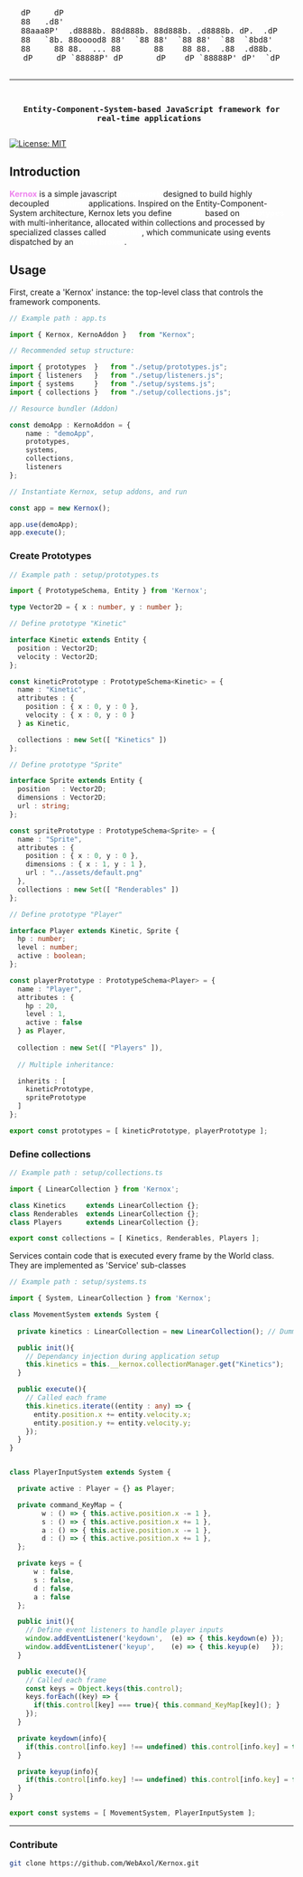 <div align="center">
<pre>
dP     dP                                              
88   .d8'                                              
88aaa8P'  .d8888b. 88d888b. 88d888b. .d8888b. dP.  .dP 
88   `8b. 88ooood8 88'  `88 88'  `88 88'  `88  `8bd8'  
88     88 88.  ... 88       88    88 88.  .88  .d88b.  
dP     dP `88888P' dP       dP    dP `88888P' dP'  `dP

----------------------------------------------------------------------
**Entity-Component-System-based JavaScript framework for real-time applications** 
</pre>
</div>

[![License: MIT](https://img.shields.io/badge/License-MIT-yellow.svg)](https://opensource.org/licenses/MIT)



                                                
<h2><b>Introduction</b></h2>
<p>
  <b style="color: violet">Kernox</b> is a simple javascript <b style="color: white">framework</b> designed to build highly decoupled <b style="color: white">real-time</b> applications. Inspired on the Entity-Component-System architecture, Kernox lets you define <b style="color: white">entities</b> based on <b style="color: white">prototypes</b> with multi-inheritance, allocated within collections and processed by specialized classes called <b style="color: white">Systems</b>, which communicate using events dispatched by an <b style="color: white">event broker</b>.
</p>
<h2>Usage</h2>

First, create a 'Kernox' instance: the top-level class that controls the framework components.

```ts
// Example path : app.ts

import { Kernox, KernoAddon }   from "Kernox";

// Recommended setup structure:

import { prototypes  }   from "./setup/prototypes.js";
import { listeners   }   from "./setup/listeners.js";
import { systems     }   from "./setup/systems.js";
import { collections }   from "./setup/collections.js";

// Resource bundler (Addon)

const demoApp : KernoAddon = {
    name : "demoApp",
    prototypes,
    systems,
    collections,
    listeners
};

// Instantiate Kernox, setup addons, and run

const app = new Kernox();

app.use(demoApp);
app.execute();
```
### Create Prototypes

```ts
// Example path : setup/prototypes.ts

import { PrototypeSchema, Entity } from 'Kernox';

type Vector2D = { x : number, y : number };

// Define prototype "Kinetic"

interface Kinetic extends Entity {
  position : Vector2D;
  velocity : Vector2D;
};

const kineticPrototype : PrototypeSchema<Kinetic> = {
  name : "Kinetic",
  attributes : {
    position : { x : 0, y : 0 },
    velocity : { x : 0, y : 0 }
  } as Kinetic,

  collections : new Set([ "Kinetics" ]) 
};

// Define prototype "Sprite"

interface Sprite extends Entity {
  position   : Vector2D;
  dimensions : Vector2D;
  url : string;
};

const spritePrototype : PrototypeSchema<Sprite> = {
  name : "Sprite",
  attributes : {
    position : { x : 0, y : 0 },
    dimensions : { x : 1, y : 1 },
    url : "../assets/default.png"
  },
  collections : new Set([ "Renderables" ])
};

// Define prototype "Player"

interface Player extends Kinetic, Sprite {
  hp : number;
  level : number;
  active : boolean;
};

const playerPrototype : PrototypeSchema<Player> = {
  name : "Player",
  attributes : {
    hp : 20,
    level : 1,
    active : false
  } as Player,
  
  collection : new Set([ "Players" ]),
  
  // Multiple inheritance:

  inherits : [ 
    kineticPrototype,
    spritePrototype 
  ]
};

export const prototypes = [ kineticPrototype, playerPrototype ];
```

### Define collections


```ts
// Example path : setup/collections.ts

import { LinearCollection } from 'Kernox';

class Kinetics     extends LinearCollection {};
class Renderables  extends LinearCollection {};
class Players      extends LinearCollection {};

export const collections = [ Kinetics, Renderables, Players ];
```

<p>Services contain code that is executed every frame by the World class. They are implemented as 'Service' sub-classes</p>

```ts
// Example path : setup/systems.ts

import { System, LinearCollection } from 'Kernox';

class MovementSystem extends System {
  
  private kinetics : LinearCollection = new LinearCollection(); // Dummy instance

  public init(){
    // Dependancy injection during application setup
    this.kinetics = this.__kernox.collectionManager.get("Kinetics");
  }

  public execute(){
    // Called each frame
    this.kinetics.iterate((entity : any) => {
      entity.position.x += entity.velocity.x;
      entity.position.y += entity.velocity.y;
    });
  }
}


class PlayerInputSystem extends System {

  private active : Player = {} as Player;

  private command_KeyMap = {
        w : () => { this.active.position.x -= 1 },
        s : () => { this.active.position.x += 1 },
        a : () => { this.active.position.x -= 1 },
        d : () => { this.active.position.x += 1 },
  };

  private keys = {
      w : false,
      s : false,
      d : false,
      a : false
  };

  public init(){
    // Define event listeners to handle player inputs
    window.addEventListener('keydown',  (e) => { this.keydown(e) });
    window.addEventListener('keyup',    (e) => { this.keyup(e)   });
  }

  public execute(){
    // Called each frame
    const keys = Object.keys(this.control);
    keys.forEach((key) => { 
      if(this.control[key] === true){ this.command_KeyMap[key](); }
    });   
  }

  private keydown(info){
    if(this.control[info.key] !== undefined) this.control[info.key] = true;
  }

  private keyup(info){
    if(this.control[info.key] !== undefined) this.control[info.key] = false;
  }
}

export const systems = [ MovementSystem, PlayerInputSystem ];
```

<hr>
<h3>Contribute</h3>

```sh
git clone https://github.com/WebAxol/Kernox.git
```

